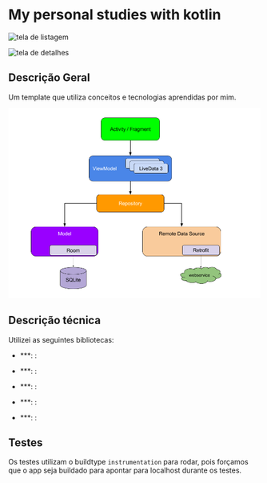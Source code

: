 # My personal studies with kotlin
![tela de listagem](captures/)

![tela de detalhes](captures/)

## Descrição Geral

Um template que utiliza conceitos e tecnologias aprendidas por mim.

![tela de detalhes](captures/android_arch.png)

## Descrição técnica

Utilizei as seguintes bibliotecas:
- ***: : 

- ***: : 

- ***: : 

- ***: : 

- ***: : 


## Testes

Os testes utilizam o buildtype ```instrumentation``` para rodar, pois forçamos que o app seja buildado para apontar para localhost durante os testes.
